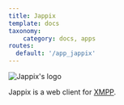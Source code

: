 ```yaml
---
title: Jappix
template: docs
taxonomy:
    category: docs, apps
routes:
  default: '/app_jappix'
---
```


![Jappix's logo](image://jappix_logo.png?height=80)

Jappix is a web client for [XMPP](/XMPP).
